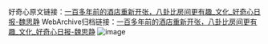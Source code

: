 好奇心原文链接：[一百多年前的酒店重新开张，八卦比房间更有趣_文化_好奇心日报-魏思静](https://www.qdaily.com/articles/6199.html)
WebArchive归档链接：[一百多年前的酒店重新开张，八卦比房间更有趣_文化_好奇心日报-魏思静](http://web.archive.org/web/20190623170048/https://www.qdaily.com/articles/6199.html)
![image](http://ww3.sinaimg.cn/large/007d5XDply1g3whnxq9dij30u06p47wh)